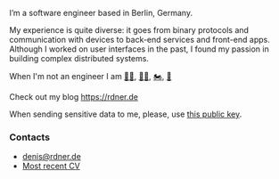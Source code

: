 I’m a software engineer based in Berlin, Germany.

My experience is quite diverse: it goes from binary protocols and communication with devices to back-end services and front-end apps. Although I worked on user interfaces in the past, I found my passion in building complex distributed systems.

When I'm not an engineer I am [🏃🏻](https://connect.garmin.com/modern/profile/ccb91222-2fcb-4ba6-87c6-efe33b58650e), [🚴🏻](https://connect.garmin.com/modern/profile/ccb91222-2fcb-4ba6-87c6-efe33b58650e), [🏍](https://rdner.de/posts/motorbike/), [🎸](https://rdner.bandcamp.com)

Check out my blog https://rdner.de

When sending sensitive data to me, please, use [this public key](https://rdner.de/about/public-key.txt).

### Contacts
* [denis@rdner.de](mailto:denis@rdner.de)
* [Most recent CV](https://rdner.de/cv.html)
